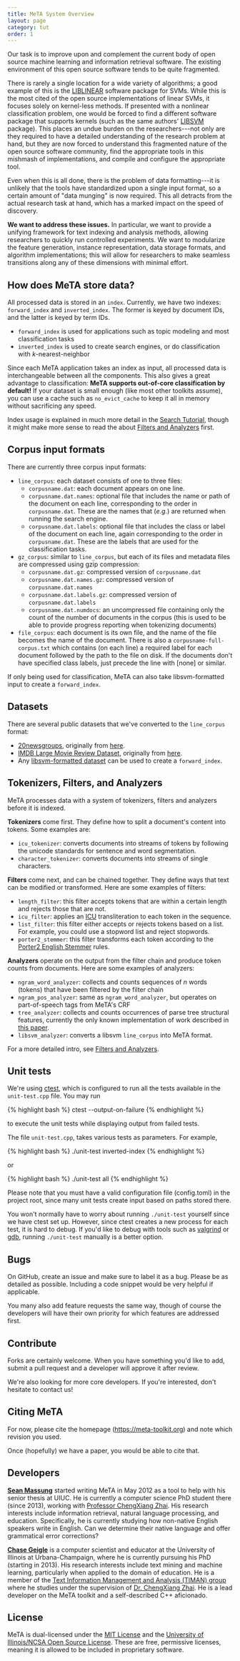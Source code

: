 ```yaml
---
title: MeTA System Overview
layout: page
category: tut
order: 1
---
```


Our task is to improve upon and complement the current body of open source
machine learning and information retrieval software. The existing environment of
this open source software tends to be quite fragmented.

There is rarely a single location for a wide variety of algorithms; a good
example of this is the [LIBLINEAR](http://www.csie.ntu.edu.tw/~cjlin/liblinear/)
software package for SVMs. While this is the most cited of the open source
implementations of linear SVMs, it focuses solely on kernel-less methods. If
presented with a nonlinear classification problem, one would be forced to find a
different software package that supports kernels (such as the same authors'
[LIBSVM](http://www.csie.ntu.edu.tw/~cjlin/libsvm/) package). This places an
undue burden on the researchers---not only are they required to have a detailed
understanding of the research problem at hand, but they are now forced to
understand this fragmented nature of the open source software community, find
the appropriate tools in this mishmash of implementations, and compile and
configure the appropriate tool.

Even when this is all done, there is the problem of data formatting---it is
unlikely that the tools have standardized upon a single input format, so a
certain amount of "data munging" is now required. This all detracts from the
actual research task at hand, which has a marked impact on the speed of
discovery.

**We want to address these issues.** In particular, we want to provide a
unifying framework for text indexing and analysis methods, allowing researchers
to quickly run controlled experiments. We want to modularize the feature
generation, instance representation, data storage formats, and algorithm
implementations; this will allow for researchers to make seamless transitions
along any of these dimensions with minimal effort.

## How does MeTA store data?

All processed data is stored in an `index`. Currently, we have two indexes:
`forward_index` and `inverted_index`. The former is keyed by document IDs, and
the latter is keyed by term IDs.

 - `forward_index` is used for applications such as topic modeling and
   most classification tasks
 - `inverted_index` is used to create search engines, or do classification with
   *k*-nearest-neighbor

Since each MeTA application takes an index as input, all processed data is
interchangeable between all the components. This also gives a great advantage to
classification: **MeTA supports out-of-core classification by default!** If your
dataset is small enough (like most other toolkits assume), you can use a cache
such as `no_evict_cache` to keep it all in memory without sacrificing any speed.

Index usage is explained in much more detail in the [Search
Tutorial]({{site.baseurl}}/search-tutorial.html), though it might make more sense
to read the about [Filters and
Analyzers]({{site.baseurl}}/analyzers-filters-tutorial.html) first.

## Corpus input formats

There are currently three corpus input formats:

 - `line_corpus`: each dataset consists of one to three files:
   * `corpusname.dat`: each document appears on one line.
   * `corpusname.dat.names`: optional file that includes the name or path of the
      document on each line, corresponding to the order in `corpusname.dat`.
      These are the names that (*e.g.*) are returned when running the search
      engine.
   * `corpusname.dat.labels`: optional file that includes the class or label of
      the document on each line, again corresponding to the order in
      `corpusname.dat`. These are the labels that are used for the
      classification tasks.
 - `gz_corpus`: similar to `line_corpus`, but each of its files and
    metadata files are compressed using gzip compression:
    * `corpusname.dat.gz`: compressed version of `corpusname.dat`
    * `corpusname.dat.names.gz`: compressed version of
      `corpusname.dat.names`
    * `corpusname.dat.labels.gz`: compressed version of
      `corpusname.dat.labels`
    * `corpusname.dat.numdocs`: an uncompressed file containing only the
       count of the number of documents in the corpus (this is used to be
       able to provide progress reporting when tokenizing documents)
 - `file_corpus`: each document is its own file, and the name of the file
   becomes the name of the document. There is also a
   `corpusname-full-corpus.txt` which contains (on each line) a required label
   for each document followed by the path to the file on disk. If the documents
   don't have specified class labels, just precede the line with [none] or
   similar.

If only being used for classification, MeTA can also take libsvm-formatted
input to create a `forward_index`.

## Datasets

There are several public datasets that we've converted to the `line_corpus`
format:

 - [20newsgroups](http://web.engr.illinois.edu/~massung1/files/20newsgroups.tar.gz),
   originally from [here](http://qwone.com/~jason/20Newsgroups/).
 - [IMDB Large Movie Review
   Dataset](http://web.engr.illinois.edu/~massung1/files/imdb.tar.gz),
   originally from [here](http://ai.stanford.edu/~amaas/data/sentiment/).
 - Any [libsvm-formatted
   dataset](http://www.csie.ntu.edu.tw/~cjlin/libsvmtools/datasets/) can be
   used to create a `forward_index`.

## Tokenizers, Filters, and Analyzers

MeTA processes data with a system of tokenizers, filters and analyzers before it
is indexed.

**Tokenizers** come first. They define how to split a document's content into
tokens. Some examples are:

 - `icu_tokenizer`: converts documents into streams of tokens by following the
   unicode standards for sentence and word segmentation.
 - `character_tokenizer`: converts documents into streams of single characters.

**Filters** come next, and can be chained together. They define ways that text
can be modified or transformed. Here are some examples of filters:

 - `length_filter`: this filter accepts tokens that are within a certain length
   and rejects those that are not.
 - `icu_filter`: applies an [ICU](http://userguide.icu-project.org/)
   transliteration to each token in the sequence.
 - `list_filter`: this filter either accepts or rejects tokens based on a list.
   For example, you could use a stopword list and reject stopwords.
 - `porter2_stemmer`: this filter transforms each token according to the
   [Porter2 English
   Stemmer](http://snowball.tartarus.org/algorithms/english/stemmer.html) rules.

**Analyzers** operate on the output from the filter chain and produce token
counts from documents. Here are some examples of analyzers:

 - `ngram_word_analyzer`: collects and counts sequences of *n* words (tokens)
   that have been filtered by the filter chain
 - `ngram_pos_analyzer`: same as `ngram_word_analyzer`, but operates on
   part-of-speech tags from MeTA's CRF
 - `tree_analyzer`: collects and counts occurrences of parse tree structural
   features, currently the only known implementation of work described in [this
   paper](http://web.engr.illinois.edu/~massung1/files/icsc-2013.pdf).
 - `libsvm_analyzer`: converts a libsvm `line_corpus` into MeTA format.

For a more detailed intro, see [Filters and
Analyzers]({{site.baseurl}}/analyzers-filters-tutorial.html).

## Unit tests

We're using [ctest](http://www.cmake.org/cmake/help/v2.8.8/ctest.html), which
is configured to run all the tests available in the `unit-test.cpp` file.
You may run

{% highlight bash %}
ctest --output-on-failure
{% endhighlight %}

to execute the unit tests while displaying output from failed tests.

The file `unit-test.cpp`, takes various tests as parameters. For example,

{% highlight bash %}
./unit-test inverted-index
{% endhighlight %}

or

{% highlight bash %}
./unit-test all
{% endhighlight %}

Please note that you must have a valid configuration file (config.toml) in the
project root, since many unit tests create input based on paths stored there.

You won't normally have to worry about running `./unit-test` yourself since we
have ctest set up. However, since ctest creates a new process for each test, it
is hard to debug. If you'd like to debug with tools such as
[valgrind](http://valgrind.org/) or [gdb](http://www.sourceware.org/gdb/),
running `./unit-test` manually is a better option.

## Bugs

On GitHub, create an issue and make sure to label it as a bug. Please be as
detailed as possible. Including a code snippet would be very helpful if
applicable.

You many also add feature requests the same way, though of course the
developers will have their own priority for which features are addressed first.

## Contribute

Forks are certainly welcome. When you have something you'd like to add, submit
a pull request and a developer will approve it after review.

We're also looking for more core developers. If you're interested, don't
hesitate to contact us!

## Citing MeTA

For now, please cite the homepage (<https://meta-toolkit.org>) and
note which revision you used.

Once (hopefully) we have a paper, you would be able to cite that.

## Developers

[**Sean Massung**](http://web.engr.illinois.edu/~massung1/) started writing MeTA
in May 2012 as a tool to help with his senior thesis at UIUC. He is currently a
computer science PhD student there (since 2013), working with [Professor
ChengXiang Zhai](http://www.cs.uiuc.edu/homes/czhai/). His research interests
include information retrieval, natural language processing, and education.
Specifically, he is currently studying how non-native English speakers write in
English. Can we determine their native language and offer grammatical error
corrections?

[**Chase Geigle**](https://chara.cs.illinois.edu/sites/cgeigle/) is a computer
scientist and educator at the University of Illinois at Urbana-Champaign, where
he is currently pursuing his PhD (starting in 2013). His research interests
include text mining and machine learning, particularly when applied to the
domain of education. He is a member of the [Text Information Management and
Analysis (TIMAN) group](http://sifaka.cs.uiuc.edu/ir/) where he studies under
the supervision of [Dr. ChengXiang Zhai](http://www.cs.uiuc.edu/~czhai/). He is
a lead developer on the MeTA toolkit and a self-described C++ aficionado.

## License

MeTA is dual-licensed under the [MIT
License](http://opensource.org/licenses/MIT) and the [University of
Illinois/NCSA Open Source License](http://opensource.org/licenses/NCSA).
These are free, permissive licenses, meaning it is allowed to be included
in proprietary software.
